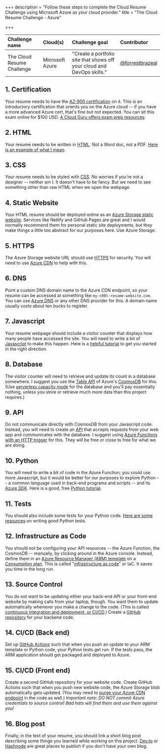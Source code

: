 +++
description = "Follow these steps to complete the Cloud Resume Challenge using Microsoft Azure as your cloud provider."
title = "The Cloud Resume Challenge - Azure"

+++

| Challenge name | Cloud(s) | Challenge goal | Contributor |
| :--- | :--- | :--- | :--- |
| The Cloud Resume Challenge | Microsoft Azure | "Create a portfolio site that shows off your cloud and DevOps skills." | [@forrestbrazeal](https://twitter.com/forrestbrazeal) |

## 1. Certification

Your resume needs to have the [AZ-900 certification](https://docs.microsoft.com/en-us/learn/certifications/exams/az-900) on it. This is an introductory certification that orients you on the Azure cloud -- if you have a more advanced Azure cert, that's fine but not expected. You can sit this exam online for $100 USD. [A Cloud Guru offers exam prep resources](https://acloudguru.com/course/az-900-microsoft-azure-fundamentals). 

## 2. HTML

 Your resume needs to be written in [HTML](https://developer.mozilla.org/en-US/docs/Web/HTML). Not a Word doc, not a PDF. [Here is an example of what I mean](https://codepen.io/emzarts/pen/OXzmym).

## 3. CSS
Your resume needs to be styled with [CSS](https://www.w3schools.com/css/). No worries if you're not a designer -- neither am I. It doesn't have to be fancy. But we need to see something other than raw HTML when we open the webpage.

## 4. Static Website
Your HTML resume should be deployed online as an [Azure Storage static website](https://docs.microsoft.com/en-us/azure/storage/blobs/storage-blob-static-website). Services like Netlify and GitHub Pages are great and I would normally recommend them for personal static site deployments, but they make things a little too abstract for our purposes here. Use Azure Storage. 

## 5. HTTPS
The Azure Storage website URL should use [HTTPS](https://www.cloudflare.com/learning/ssl/what-is-https/) for security. You will need to use [Azure CDN](https://docs.microsoft.com/en-us/azure/storage/blobs/storage-custom-domain-name?tabs=azure-portal#map-a-custom-domain-with-https-enabled) to help with this.

## 6. DNS
Point a custom DNS domain name to the Azure CDN endpoint, so your resume can be accessed at something like `my-c00l-resume-website.com`. You can use [Azure DNS](https://docs.microsoft.com/en-us/azure/cdn/cdn-map-content-to-custom-domain) or any other DNS provider for this. A domain name usually costs about ten bucks to register.

## 7. Javascript
Your resume webpage should include a visitor counter that displays how many people have accessed the site. You will need to write a bit of [Javascript](https://developer.mozilla.org/en-US/docs/Web/JavaScript) to make this happen. Here is a [helpful tutorial](https://www.codecademy.com/learn/introduction-to-javascript) to get you started in the right direction.

## 8. Database
The visitor counter will need to retrieve and update its count in a database somewhere. I suggest you use the [Table API](https://docs.microsoft.com/en-us/azure/cosmos-db/table/introduction) of Azure's [CosmosDB](https://docs.microsoft.com/en-us/azure/cosmos-db/introduction) for this. (Use [serverless capacity mode](https://docs.microsoft.com/en-us/azure/cosmos-db/serverless) for the database and you'll pay essentially nothing, unless you store or retrieve much more data than this project requires.)

## 9. API
Do not communicate directly with CosmosDB from your Javascript code. Instead, you will need to create an [API](https://medium.com/@perrysetgo/what-exactly-is-an-api-69f36968a41f) that accepts requests from your web app and communicates with the database. I suggest using [Azure Functions with an HTTP trigger](https://docs.microsoft.com/en-us/azure/azure-functions/functions-bindings-http-webhook) for this. They will be free or close to free for what we are doing. 

## 10. Python
You will need to write a bit of code in the Azure Function; you could use more Javascript, but it would be better for our purposes to explore Python -- a common language used in back-end programs and scripts -- and its [Azure SDK](https://github.com/Azure/azure-sdk-for-python). Here is a good, free [Python tutorial](https://www.learnpython.org/).

## 11. Tests
You should also include some tests for your Python code. [Here are some resources](https://realpython.com/python-testing/) on writing good Python tests.

## 12. Infrastructure as Code
You should not be configuring your API resources -- the Azure Function, the CosmosDB -- manually, by clicking around in the Azure console. Instead, define them in an [Azure Resource Manager (ARM) template](https://docs.microsoft.com/en-us/azure/azure-functions/functions-infrastructure-as-code) on a [Consumption plan](https://azure.microsoft.com/en-us/resources/templates/function-app-create-dynamic/). This is called "[infrastructure as code](https://www.hashicorp.com/resources/what-is-infrastructure-as-code/)" or IaC. It saves you time in the long run.

## 13. Source Control
You do not want to be updating either your back-end API or your front-end website by making calls from your laptop, though. You want them to update automatically whenever you make a change to the code. (This is called [continuous integration and deployment, or CI/CD](https://help.github.com/en/actions/building-and-testing-code-with-continuous-integration/about-continuous-integration).) Create a [GitHub repository](https://help.github.com/en/github/creating-cloning-and-archiving-repositories/creating-a-new-repository) for your backend code. 

## 14. CI/CD (Back end)
Set up [GitHub Actions](https://help.github.com/en/actions/getting-started-with-github-actions/about-github-actions) such that when you push an update to your ARM template or Python code, your Python tests get run. If the tests pass, the ARM application should get packaged and deployed to Azure.

## 15. CI/CD (Front end)
Create a second GitHub repository for your website code. Create GitHub Actions such that when you push new website code, the Azure Storage blob automatically gets updated. (You may need to [purge your Azure CDN endpoint](https://docs.microsoft.com/en-us/azure/cdn/cdn-purge-endpoint) in the code as well.) *Important note: DO NOT commit Azure credentials to source control! Bad hats will find them and use them against you!*

## 16. Blog post
Finally, in the text of your resume, you should link a short blog post describing some things you learned while working on this project. [Dev.to](https://dev.to) or [Hashnode](https://hashnode.com/) are great places to publish if you don't have your own blog.